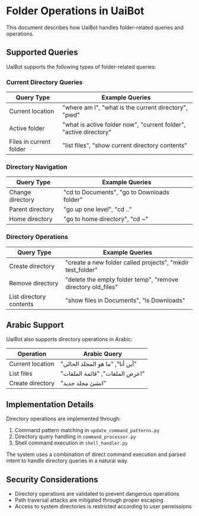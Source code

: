# Folder Operations in UaiBot

This document describes how UaiBot handles folder-related queries and operations.

## Supported Queries

UaiBot supports the following types of folder-related queries:

### Current Directory Queries

| Query Type | Example Queries |
|------------|----------------|
| Current location | "where am I", "what is the current directory", "pwd" |
| Active folder | "what is active folder now", "current folder", "active directory" |
| Files in current folder | "list files", "show current directory contents" |

### Directory Navigation

| Query Type | Example Queries |
|------------|----------------|
| Change directory | "cd to Documents", "go to Downloads folder" |
| Parent directory | "go up one level", "cd .." |
| Home directory | "go to home directory", "cd ~" |

### Directory Operations

| Query Type | Example Queries |
|------------|----------------|
| Create directory | "create a new folder called projects", "mkdir test_folder" |
| Remove directory | "delete the empty folder temp", "remove directory old_files" |
| List directory contents | "show files in Documents", "ls Downloads" |

## Arabic Support

UaiBot also supports directory operations in Arabic:

| Operation | Arabic Query |
|-----------|-------------|
| Current location | "أين أنا", "ما هو المجلد الحالي" |
| List files | "اعرض الملفات", "قائمة الملفات" |
| Create directory | "انشئ مجلد جديد" |

## Implementation Details

Directory operations are implemented through:

1. Command pattern matching in `update_command_patterns.py`
2. Directory query handling in `command_processor.py`
3. Shell command execution in `shell_handler.py`

The system uses a combination of direct command execution and parsed intent to handle directory queries in a natural way.

## Security Considerations

- Directory operations are validated to prevent dangerous operations
- Path traversal attacks are mitigated through proper escaping
- Access to system directories is restricted according to user permissions
